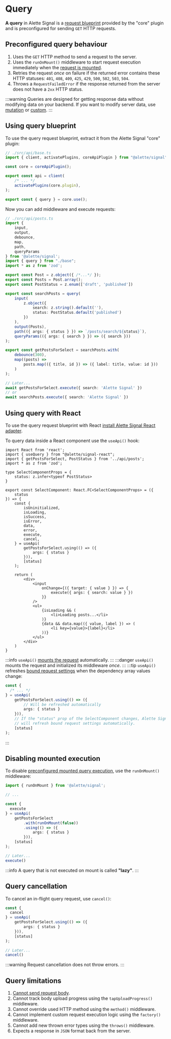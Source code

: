 # Query
**A query** in Alette Signal is a [request blueprint](../getting-started/configuring-requests.md) 
provided by the "core" plugin and is preconfigured for sending `GET` HTTP requests.

## Preconfigured query behaviour
1. Uses the `GET` HTTP method to send a request to the server.
2. Uses the `runOnMount()` middleware to start request execution immediately when the 
[request is mounted](../getting-started/request-modes.md#mounted-request-mode).
3. Retries the request _once_ on failure if the returned error
contains these HTTP statuses: `401`, `408`, `409`, `425`, `429`, `500`, `502`, `503`, `504`.
4. Throws a `RequestFailedError` if the response returned from the server does not have a `2xx` HTTP status.

:::warning
Queries are designed for getting response data without modifying data on your 
backend. If you want to modify server data, use [mutation](./mutation.md) or [custom](./custom.md).
:::

## Using query blueprint
To use the query request blueprint, extract it from the Alette Signal "core" plugin:
```ts
// ./src/api/base.ts
import { client, activatePlugins, coreApiPlugin } from "@alette/signal";

const core = coreApiPlugin();

export const api = client(
    /* ... */
    activatePlugins(core.plugin),
);

export const { query } = core.use();
```

Now you can add middleware and execute requests:
```ts
// ./src/api/posts.ts
import { 
    input,
    output,
    debounce,
    map,
    path,
    queryParams
} from '@alette/signal';
import { query } from "./base";
import * as z from 'zod';

export const Post = z.object({ /*...*/ });
export const Posts = Post.array();
export const PostStatus = z.enum(['draft', 'published'])

export const searchPosts = query(
    input(
        z.object({ 
            search: z.string().default(''),
            status: PostStatus.default('published')
        })
    ),
    output(Posts),
    path(({ args: { status } }) => `/posts/search/${status}`),
    queryParams(({ args: { search } }) => ({ search }))
);

export const getPostsForSelect = searchPosts.with(
    debounce(300),
    map((posts) => 
        posts.map(({ title, id }) => ({ label: title, value: id }))
    )
);

// Later...
await getPostsForSelect.execute({ search: 'Alette Signal' })
// or
await searchPosts.execute({ search: 'Alette Signal' })
```

## Using query with React
To use the query request blueprint with React 
[install Alette Signal React adapter](../getting-started/installation.md#usage-with-react).

To query data inside a React component use the `useApi()` hook:
```tsx
import React from 'react';
import { useQuery } from "@alette/signal-react";
import { getPostsForSelect, PostStatus } from '../api/posts';
import * as z from 'zod';

type SelectComponentProps = {
    status: z.infer<typeof PostStatus>
}

export const SelectComponent: React.FC<SelectComponentProps> = ({
    status 
}) => {
    const {
        isUninitialized,
        isLoading,
        isSuccess,
        isError,
        data,
        error,
        execute,
        cancel,
    } = useApi(
        getPostsForSelect.using(() => ({ 
            args: { status }
        })), 
        [status]
    );
    
    return (
        <div>
            <input 
                onChange={({ target: { value } }) => {
                    execute({ args: { search: value } })
                }} 
            />
            <ul>
                {isLoading && (
                    <li>Loading posts...</li>
                )}
                {data && data.map(({ value, label }) => (
                    <li key={value}>{label}</li>
                ))}
            </ul>
        </div>
    )
}
```
:::info
`useApi()` [mounts the request](../getting-started/request-modes.md#mounted-request-mode) automatically.
:::
:::danger
`useApi()` mounts the request and initialized its middleware _once_.
:::
:::tip
`useApi()` refreshes 
[bound request settings](../getting-started/configuring-requests.md#request-setting-supplier)
when the dependency array values change:
```ts
const {
  /* ... */ 
} = useApi(
    getPostsForSelect.using(() => ({ 
        // Will be refreshed automatically
        args: { status }
    })),
    // If the "status" prop of the SelectComponent changes, Alette Signal 
    // will refresh bound request settings automatically.
    [status]
);
```
:::

## Disabling mounted execution
To disable [preconfigured mounted query execution](#preconfigured-query-behaviour),
use the `runOnMount()` middleware:
```ts
import { runOnMount } from '@alette/signal';

// ...

const {
  execute
} = useApi(
    getPostsForSelect
        .with(runOnMount(false))
        .using(() => ({
            args: { status }
        })),
    [status]
);

// Later...
execute()
```
:::info
A query that is not executed on mount is called **"lazy"**.
:::

## Query cancellation
To cancel an in-flight query request, use `cancel()`:
```ts
const {
  cancel
} = useApi(
    getPostsForSelect.using(() => ({
        args: { status }
    })),
    [status]
);

// Later...
cancel()
```
:::warning
Request cancellation does not throw errors.
:::

## Query limitations
1. [Cannot send request body](https://www.baeldung.com/cs/http-get-with-body).
2. Cannot track body upload progress using the `tapUploadProgress()` middleware.
3. Cannot override used HTTP method using the `method()` middleware.
4. Cannot implement custom request execution logic using the `factory()` middleware.
5. Cannot add new thrown error types using the `throws()` middleware.
6. Expects a response in `JSON` format back from the server.